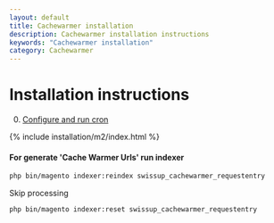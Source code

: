 ```yaml
---
layout: default
title: Cachewarmer installation
description: Cachewarmer installation instructions
keywords: "Cachewarmer installation"
category: Cachewarmer
---
```


# Installation instructions

0. [Configure and run cron](https://devdocs.magento.com/guides/v2.3/config-guide/cli/config-cli-subcommands-cron.html)

{% include installation/m2/index.html %}


#### For generate 'Cache Warmer Urls' run indexer

```bash
php bin/magento indexer:reindex swissup_cachewarmer_requestentry
```

Skip processing
```
php bin/magento indexer:reset swissup_cachewarmer_requestentry
```


